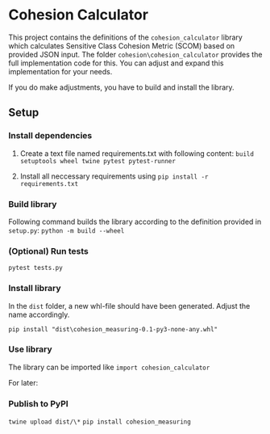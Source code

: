 # Cohesion Calculator

This project contains the definitions of the `cohesion_calculator` library which calculates Sensitive Class Cohesion Metric (SCOM) based on provided JSON input. The folder `cohesion\cohesion_calculator` provides the full implementation code for this. You can adjust and expand this implementation for your needs.

If you do make adjustments, you have to build and install the library.

## Setup

### Install dependencies

1. Create a text file named requirements.txt with following content: `build  setuptools wheel twine pytest pytest-runner`

2. Install all neccessary requirements using `pip install -r requirements.txt`

### Build library

Following command builds the library according to the definition provided in `setup.py`: `python -m build --wheel`

### (Optional) Run tests

`pytest tests.py`

### Install library

In the `dist` folder, a new whl-file should have been generated. Adjust the name accordingly.

`pip install "dist\cohesion_measuring-0.1-py3-none-any.whl"`

### Use library

The library can be imported like `import cohesion_calculator`

For later:

### Publish to PyPI

`twine upload dist/\*`
`pip install cohesion_measuring`
